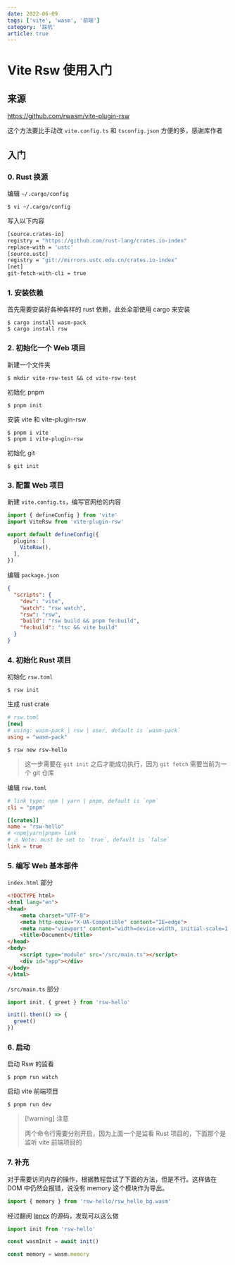 ```yaml
---
date: 2022-06-09
tags: ['vite', 'wasm', '前端']
category: '踩坑'
article: true
---
```



# Vite Rsw 使用入门

## 来源

<https://github.com/rwasm/vite-plugin-rsw>

这个方法要比手动改 `vite.config.ts` 和 `tsconfig.json` 方便的多，感谢库作者

## 入门

### 0. Rust 换源

编辑 `~/.cargo/config`

```shell
$ vi ~/.cargo/config
```

写入以下内容

```bash
[source.crates-io]
registry = "https://github.com/rust-lang/crates.io-index"
replace-with = 'ustc'
[source.ustc]
registry = "git://mirrors.ustc.edu.cn/crates.io-index"
[net]
git-fetch-with-cli = true
```

### 1. 安装依赖

首先需要安装好各种各样的 rust 依赖，此处全部使用 cargo 来安装

```shell
$ cargo install wasm-pack
$ cargo install rsw
```

### 2. 初始化一个 Web 项目

新建一个文件夹

```shell
$ mkdir vite-rsw-test && cd vite-rsw-test
```

初始化 pnpm

```shell
$ pnpm init
```

安装 vite 和 vite-plugin-rsw

```shell
$ pnpm i vite
$ pnpm i vite-plugin-rsw
```

初始化 git

```shell
$ git init
```

### 3. 配置 Web 项目

新建 `vite.config.ts`，编写官网给的内容

```ts
import { defineConfig } from 'vite'
import ViteRsw from 'vite-plugin-rsw'

export default defineConfig({
  plugins: [
    ViteRsw(),
  ],
})
```

编辑 `package.json`

```json
{
  "scripts": {
    "dev": "vite",
    "watch": "rsw watch",
    "rsw": "rsw",
    "build": "rsw build && pnpm fe:build",
    "fe:build": "tsc && vite build"
  }
}
```

### 4. 初始化 Rust 项目

初始化 `rsw.toml`

```shell
$ rsw init
```

生成 rust crate

```toml
# rsw.toml
[new]
# using: wasm-pack | rsw | user, default is `wasm-pack`
using = "wasm-pack"
```

```shell
$ rsw new rsw-hello
```

> 这一步需要在 `git init` 之后才能成功执行，因为 `git fetch` 需要当前为一个 git 仓库

编辑 `rsw.toml`

```toml
# link type: npm | yarn | pnpm, default is `npm`
cli = "pnpm"

[[crates]]
name = "rsw-hello"
# <npm|yarn|pnpm> link
# ⚠️ Note: must be set to `true`, default is `false`
link = true
```

### 5. 编写 Web 基本部件

`index.html` 部分

```html
<!DOCTYPE html>
<html lang="en">
<head>
    <meta charset="UTF-8">
    <meta http-equiv="X-UA-Compatible" content="IE=edge">
    <meta name="viewport" content="width=device-width, initial-scale=1.0">
    <title>Document</title>
</head>
<body>
    <script type="module" src="/src/main.ts"></script>
    <div id="app"></div>
</body>
</html>
```

`/src/main.ts` 部分

```ts
import init, { greet } from 'rsw-hello'

init().then(() => {
  greet()
})
```

### 6. 启动

启动 Rsw 的监看

```shell
$ pnpm run watch
```

启动 vite 前端项目

```shell
$ pnpm run dev
```

> [!warning] 注意
> 
> 两个命令行需要分别开启，因为上面一个是监看 Rust 项目的，下面那个是监听 vite 前端项目的

### 7. 补充

对于需要访问内存的操作，根据教程尝试了下面的方法，但是不行。这样做在 DOM 中仍然会报错，说没有 memory 这个模块作为导出。

```ts
import { memory } from 'rsw-hello/rsw_hello_bg.wasm'
```

经过翻阅 [lencx](https://github.com/lencx) 的源码，发现可以这么做

```ts
import init from 'rsw-hello'

const wasmInit = await init()

const memory = wasm.memory
```

